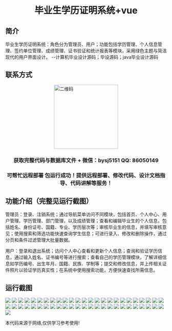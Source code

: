 <p><h1 align="center">毕业生学历证明系统+vue</h1></p>

## 简介
毕业生学历证明系统：角色分为管理员、用户；功能包括学历管理、个人信息管理、签约单位管理、成绩管理、证书验证和统计报表等模块，采用绿色主题与简洁现代的用户界面设计。    --计算机毕业设计源码；毕设源码；java毕业设计源码


## 联系方式
<img src="https://bs-1329754181.cos.ap-shanghai.myqcloud.com/wx.jpg" alt="二维码" style="display: block; margin: 0 auto;" width="200px">
<p><h3 align="center">获取完整代码与数据库文件 + 微信：bysj5151 QQ: 86050149</h3></p>
<p><h3 align="center">可帮忙远程部署 包运行成功！提供远程部署、修改代码、设计文档指导、代码讲解等服务！</h3></p>

## 功能介绍（完整见运行截图）
管理员：登录、注销系统；通过导航菜单访问不同模块，包括首页、个人中心、用户管理、学历管理、部门管理，以及成绩管理；查看和编辑毕业生的个人信息，包括姓名、身份证号、国籍、专业、学历层次等；审核毕业生的信息，并填写审核意见；使用搜索和筛选功能快速查询学生信息；可进行录入、修改和删除操作，通过分页和条件过滤管理大批量数据。

用户：登录和退出系统；访问个人中心查看和更新个人信息；查询和验证学历信息，通过输入姓名、证书编号等进行搜索；查看自己的学历管理模块，了解详细信息如学历编号、出生年月、国籍、民族、学制等；提交和修改信息，并上传相关证件照片以验证学历真实性；在系统中使用搜索功能，方便快速查找所需信息。


## 运行截图
![](https://bs-1329754181.cos.ap-shanghai.myqcloud.com/ssm/GraduateCertificateSystem/img/001.jpg)
![](https://bs-1329754181.cos.ap-shanghai.myqcloud.com/ssm/GraduateCertificateSystem/img/002.jpg)
![](https://bs-1329754181.cos.ap-shanghai.myqcloud.com/ssm/GraduateCertificateSystem/img/003.jpg)
![](https://bs-1329754181.cos.ap-shanghai.myqcloud.com/ssm/GraduateCertificateSystem/img/004.jpg)
![](https://bs-1329754181.cos.ap-shanghai.myqcloud.com/ssm/GraduateCertificateSystem/img/005.jpg)
![](https://bs-1329754181.cos.ap-shanghai.myqcloud.com/ssm/GraduateCertificateSystem/img/006.jpg)
![](https://bs-1329754181.cos.ap-shanghai.myqcloud.com/ssm/GraduateCertificateSystem/img/007.jpg)
![](https://bs-1329754181.cos.ap-shanghai.myqcloud.com/ssm/GraduateCertificateSystem/img/008.jpg)
![](https://bs-1329754181.cos.ap-shanghai.myqcloud.com/ssm/GraduateCertificateSystem/img/009.jpg)
![](https://bs-1329754181.cos.ap-shanghai.myqcloud.com/ssm/GraduateCertificateSystem/img/010.jpg)
![](https://bs-1329754181.cos.ap-shanghai.myqcloud.com/ssm/GraduateCertificateSystem/img/011.jpg)
![](https://bs-1329754181.cos.ap-shanghai.myqcloud.com/ssm/GraduateCertificateSystem/img/012.jpg)
![](https://bs-1329754181.cos.ap-shanghai.myqcloud.com/ssm/GraduateCertificateSystem/img/013.jpg)
![](https://bs-1329754181.cos.ap-shanghai.myqcloud.com/ssm/GraduateCertificateSystem/img/014.jpg)
![](https://bs-1329754181.cos.ap-shanghai.myqcloud.com/ssm/GraduateCertificateSystem/img/015.jpg)
![](https://bs-1329754181.cos.ap-shanghai.myqcloud.com/ssm/GraduateCertificateSystem/img/016.jpg)
![](https://bs-1329754181.cos.ap-shanghai.myqcloud.com/ssm/GraduateCertificateSystem/img/017.jpg)
![](https://bs-1329754181.cos.ap-shanghai.myqcloud.com/ssm/GraduateCertificateSystem/img/018.jpg)
![](https://bs-1329754181.cos.ap-shanghai.myqcloud.com/ssm/GraduateCertificateSystem/img/019.jpg)
![](https://bs-1329754181.cos.ap-shanghai.myqcloud.com/ssm/GraduateCertificateSystem/img/020.jpg)
![](https://bs-1329754181.cos.ap-shanghai.myqcloud.com/ssm/GraduateCertificateSystem/img/021.jpg)
![](https://bs-1329754181.cos.ap-shanghai.myqcloud.com/ssm/GraduateCertificateSystem/img/022.jpg)
![](https://bs-1329754181.cos.ap-shanghai.myqcloud.com/ssm/GraduateCertificateSystem/img/023.jpg)
![](https://bs-1329754181.cos.ap-shanghai.myqcloud.com/ssm/GraduateCertificateSystem/img/024.jpg)
![](https://bs-1329754181.cos.ap-shanghai.myqcloud.com/ssm/GraduateCertificateSystem/img/025.jpg)
![](https://bs-1329754181.cos.ap-shanghai.myqcloud.com/ssm/GraduateCertificateSystem/img/026.jpg)
![](https://bs-1329754181.cos.ap-shanghai.myqcloud.com/ssm/GraduateCertificateSystem/img/027.jpg)
![](https://bs-1329754181.cos.ap-shanghai.myqcloud.com/ssm/GraduateCertificateSystem/img/028.jpg)
![](https://bs-1329754181.cos.ap-shanghai.myqcloud.com/ssm/GraduateCertificateSystem/img/029.jpg)
![](https://bs-1329754181.cos.ap-shanghai.myqcloud.com/ssm/GraduateCertificateSystem/img/030.jpg)
![](https://bs-1329754181.cos.ap-shanghai.myqcloud.com/ssm/GraduateCertificateSystem/img/031.jpg)
![](https://bs-1329754181.cos.ap-shanghai.myqcloud.com/ssm/GraduateCertificateSystem/img/032.jpg)
![](https://bs-1329754181.cos.ap-shanghai.myqcloud.com/ssm/GraduateCertificateSystem/img/033.jpg)
![](https://bs-1329754181.cos.ap-shanghai.myqcloud.com/ssm/GraduateCertificateSystem/img/034.jpg)
![](https://bs-1329754181.cos.ap-shanghai.myqcloud.com/ssm/GraduateCertificateSystem/img/035.jpg)
![](https://bs-1329754181.cos.ap-shanghai.myqcloud.com/ssm/GraduateCertificateSystem/img/036.jpg)
![](https://bs-1329754181.cos.ap-shanghai.myqcloud.com/ssm/GraduateCertificateSystem/img/037.jpg)
![](https://bs-1329754181.cos.ap-shanghai.myqcloud.com/ssm/GraduateCertificateSystem/img/038.jpg)
![](https://bs-1329754181.cos.ap-shanghai.myqcloud.com/ssm/GraduateCertificateSystem/img/039.jpg)
![](https://bs-1329754181.cos.ap-shanghai.myqcloud.com/ssm/GraduateCertificateSystem/img/040.jpg)
![](https://bs-1329754181.cos.ap-shanghai.myqcloud.com/ssm/GraduateCertificateSystem/img/041.jpg)
![](https://bs-1329754181.cos.ap-shanghai.myqcloud.com/ssm/GraduateCertificateSystem/img/042.jpg)
![](https://bs-1329754181.cos.ap-shanghai.myqcloud.com/ssm/GraduateCertificateSystem/img/043.jpg)
![](https://bs-1329754181.cos.ap-shanghai.myqcloud.com/ssm/GraduateCertificateSystem/img/044.jpg)
![](https://bs-1329754181.cos.ap-shanghai.myqcloud.com/ssm/GraduateCertificateSystem/img/045.jpg)
![](https://bs-1329754181.cos.ap-shanghai.myqcloud.com/ssm/GraduateCertificateSystem/img/046.jpg)
![](https://bs-1329754181.cos.ap-shanghai.myqcloud.com/ssm/GraduateCertificateSystem/img/047.jpg)
![](https://bs-1329754181.cos.ap-shanghai.myqcloud.com/ssm/GraduateCertificateSystem/img/048.jpg)
![](https://bs-1329754181.cos.ap-shanghai.myqcloud.com/ssm/GraduateCertificateSystem/img/049.jpg)
![](https://bs-1329754181.cos.ap-shanghai.myqcloud.com/ssm/GraduateCertificateSystem/img/050.jpg)
![](https://bs-1329754181.cos.ap-shanghai.myqcloud.com/ssm/GraduateCertificateSystem/img/051.jpg)

<p>本代码来源于网络,仅供学习参考使用!</p>
